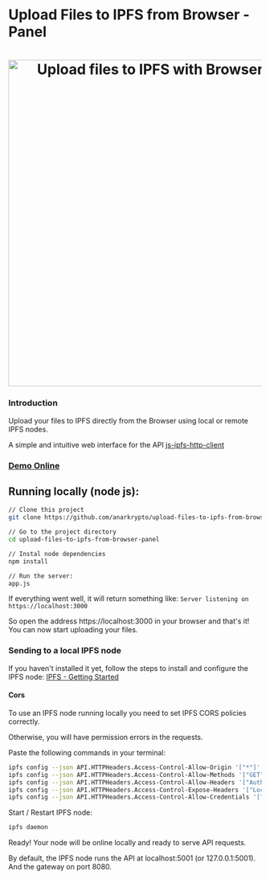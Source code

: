 # Upload Files to IPFS from Browser - Panel

<h1 align="center">
  <img width="650px" src="https://raw.githubusercontent.com/anarkrypto/upload-files-to-ipfs-from-browser-panel/master/public/img/preview.png" alt="Upload files to IPFS with Browser - Panel" />
</h1>


### Introduction

Upload your files to IPFS directly from the Browser using local or remote IPFS nodes.

A simple and intuitive web interface for the API [js-ipfs-http-client](https://github.com/ipfs/js-ipfs-http-client)

[<h3>Demo Online</h3>](https://anarkrypto.github.io/upload-files-to-ipfs-from-browser-panel/public)

## Running locally (node js):

```bash
// Clone this project
git clone https://github.com/anarkrypto/upload-files-to-ipfs-from-browser-panel.git

// Go to the project directory
cd upload-files-to-ipfs-from-browser-panel

// Instal node dependencies
npm install

// Run the server:
app.js
```

If everything went well, it will return something like:
``` Server listening on https://localhost:3000 ```

So open the address https://localhost:3000 in your browser and that's it!
You can now start uploading your files.


### Sending to a local IPFS node


If you haven't installed it yet, follow the steps to install and configure the IPFS node: [IPFS - Getting Started](https://ipfs.io/ipfs/Qme5m1hmmMbjdzcDeUC2LtHZxAABYtdmq5mBpvtBsC8VL5/docs/getting-started/)

#### Cors

To use an IPFS node running locally you need to set IPFS CORS policies correctly.

Otherwise, you will have permission errors in the requests.

Paste the following commands in your terminal:

```bash
ipfs config --json API.HTTPHeaders.Access-Control-Allow-Origin '["*"]'
ipfs config --json API.HTTPHeaders.Access-Control-Allow-Methods '["GET", "POST"]'
ipfs config --json API.HTTPHeaders.Access-Control-Allow-Headers '["Authorization"]'
ipfs config --json API.HTTPHeaders.Access-Control-Expose-Headers '["Location"]'
ipfs config --json API.HTTPHeaders.Access-Control-Allow-Credentials '["true"]'
```

Start / Restart IPFS node:
```bash
ipfs daemon 
```

Ready! Your node will be online locally and ready to serve API requests.

By default, the IPFS node runs the API at localhost:5001 (or 127.0.0.1:5001). And the gateway on port 8080.
